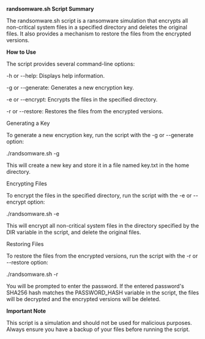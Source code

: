 **randsomware.sh Script Summary**


The randsomware.sh script is a ransomware simulation that encrypts all non-critical system files in a specified directory and deletes the original files. It also provides a mechanism to restore the files from the encrypted versions.  

**How to Use**

The script provides several command-line options:  

-h or --help: Displays help information.

-g or --generate: Generates a new encryption key.

-e or --encrypt: Encrypts the files in the specified directory.

-r or --restore: Restores the files from the encrypted versions.

Generating a Key

To generate a new encryption key, run the script with the -g or --generate option:

./randsomware.sh -g

This will create a new key and store it in a file named key.txt in the home directory.

Encrypting Files

To encrypt the files in the specified directory, run the script with the -e or --encrypt option:

./randsomware.sh -e

This will encrypt all non-critical system files in the directory specified by the DIR variable in the script, and delete the original files.

Restoring Files

To restore the files from the encrypted versions, run the script with the -r or --restore option:

./randsomware.sh -r

You will be prompted to enter the password. If the entered password's SHA256 hash matches the PASSWORD_HASH variable in the script, the files will be decrypted and the encrypted versions will be deleted.

**Important Note**

This script is a simulation and should not be used for malicious purposes. Always ensure you have a backup of your files before running the script.

